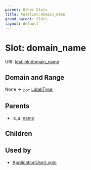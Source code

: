 ```yaml
---
parent: Other Slots
title: testlink:domain_name
grand_parent: Slots
layout: default
---
```


# Slot: domain_name




URI: [testlink:domain_name](https://w3id.org/testlink/vocab/domain_name)

## Domain and Range

None ->  <sub>OPT</sub> [LabelType](types/LabelType.md)

## Parents

 *  is_a: [name](name.md)

## Children


## Used by

 * [ApplicationUserLogin](ApplicationUserLogin.md)
